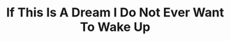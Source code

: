 ---
artist: Raime
title: 'If This Is A Dream I Do Not Ever Want To Wake Up'
apple_link: ""
link: 'https://www.dropbox.com/s/j0zrp2xvuc5o642/Raime.zip?dl=1'
content: ""
new_image: ../assets/FFWD/Raime-FlatImage.jpg
published_date: '2020-03-27T00:00:36.000Z'
---